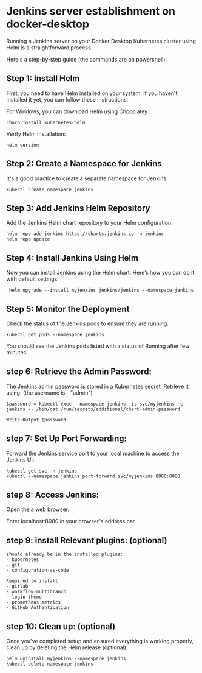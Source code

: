 # Jenkins server establishment on docker-desktop
Running a Jenkins server on your Docker Desktop Kubernetes cluster using Helm is a straightforward process. 

Here's a step-by-step guide (the commands are on powershell):

## Step 1: Install Helm
First, you need to have Helm installed on your system. If you haven't installed it yet, you can follow these instructions:

For Windows, you can download Helm using Chocolatey: 
```
choco install kubernetes-helm
```

Verify Helm Installation:

```
helm version
```

## Step 2: Create a Namespace for Jenkins
It's a good practice to create a separate namespace for Jenkins:
```
kubectl create namespace jenkins
```

## Step 3:  Add Jenkins Helm Repository
Add the Jenkins Helm chart repository to your Helm configuration:

```
helm repo add jenkins https://charts.jenkins.io -n jenkins
helm repo update 
```

## Step 4: Install Jenkins Using Helm
Now you can install Jenkins using the Helm chart. Here’s how you can do it with default settings:
```
 helm upgrade --install myjenkins jenkins/jenkins --namespace jenkins
```
## Step 5: Monitor the Deployment
Check the status of the Jenkins pods to ensure they are running:
```
kubectl get pods --namespace jenkins
```
You should see the Jenkins pods listed with a status of Running after few minutes.

## step 6: Retrieve the Admin Password:
The Jenkins admin password is stored in a Kubernetes secret. Retrieve it using: (the username is - "admin")
``` 
$password = kubectl exec --namespace jenkins -it svc/myjenkins -c jenkins -- /bin/cat /run/secrets/additional/chart-admin-password

Write-Output $password
```

## step 7: Set Up Port Forwarding:
Forward the Jenkins service port to your local machine to access the Jenkins UI:
```
kubectl get svc -n jenkins 
kubectl --namespace jenkins port-forward svc/myjenkins 8080:8080
```

## step 8: Access Jenkins:
Open the a web browser.

Enter localhost:8080 in your browser's address bar.

<!-- # Volumes:
Persistent Volumes provide a way to store data outside of the pod lifecycle. When a pod is deleted, its data is lost if stored inside the pod. Using PV and PVC, we can store Jenkins data (such as job configurations, build artifacts, etc.) persistently on the host machine or a cloud storage solution, ensuring data durability and resilience.

## Steps to Configure Persistent Volumes

### 1. Create a Persistent Volume (PV)

A Persistent Volume (PV) represents a piece of storage in the cluster that has been provisioned by an administrator. Here, we use the `hostPath` type, suitable for single-node clusters like Docker Desktop.

Create a file named `jenkins-pv.yaml`:

```yaml
apiVersion: v1
kind: PersistentVolume
metadata:
  name: jenkins-pv
spec:
  capacity:
    storage: 10Gi
  accessModes:
    - ReadWriteOnce
  hostPath:
    path: /mnt/data/jenkins
```
Apply the PV configuration: (make sure that you are in the relevant folder where the yaml file is stored)
```
kubectl apply -f jenkins-pv.yaml
```

### 2. Create a Persistent Volume Claim (PVC)
A Persistent Volume Claim (PVC) is a request for storage by a user. It binds to the PV we defined.

Create a file named `jenkins-pvc.yaml`: (note that the pvc needs to be in the same namespace as the service it mounted to)
```yaml
apiVersion: v1
kind: PersistentVolumeClaim
metadata:
  name: jkins-pvc
  namespace: jenkins
spec:
  accessModes:
    - ReadWriteOnce
  resources:
    requests:
      storage: 10Gi
```
Apply the PVC configuration:(make sure that you are in the relevant folder where the yaml file is stored)
```
kubectl apply -f jenkins-pvc.yaml
```
### 3. Update Jenkins Helm Chart to Use PVC
Ensure your Helm values configuration file (let's call it values.yaml) includes the PVC settings:
The file is used to customize the deployment of a Helm chart. In this case, the file is used to customize the Jenkins Helm chart to use a Persistent Volume Claim (PVC) for persistent storage

```yaml
persistence:
  enabled: true
  existingClaim: jenkins-pvc
  size: 10Gi
  storageClass: ""
  accessMode: ReadWriteOnce
```
Upgrade the Jenkins Helm release to apply these values:
```
helm upgrade myjenkins jenkins/jenkins --namespace jenkins -f values.yaml
```
### 4. Verify the Configuration
Check PVC Status:
```
kubectl get pvc -n jenkins
```
Ensure the PVC is bound to the PV.

Check PV Status:
```
kubectl get pv
```
Ensure the PV status is Bound.

Check Jenkins Pod Volume Mounts:
```
kubectl get pods -n jenkins
kubectl describe pod <jenkins-pod-name> -n jenkins
```
Look for the Volumes and Mounts sections to ensure the PVC is correctly mounted at /var/jenkins_home.

Verify Data Persistence:

- Create a job in Jenkins.

- Delete the Jenkins pod:
```
kubectl delete pod <jenkins-pod-name> -n jenkins
```
Ensure the job still exists after the pod restarts.


### By following these steps, you ensure that Jenkins data is stored persistently, providing resilience and durability to your Jenkins setup on Kubernetes.

--------------- -->

## step 9: install Relevant plugins: (optional)
    should already be in the installed plugins: 
    - kubernetes
    - git
    - configuration-as-code

    Required to install
    - gitlab
    - workflow-multibranch
    - login-theme
    - prometheus metrics
    - GitHub Authentication

## step 10: Clean up: (optional)
Once you've completed setup and ensured everything is working properly, clean up by deleting the Helm release (optional): 
```
helm uninstall myjenkins --namespace jenkins
kubectl delete namespace jenkins
```
